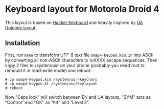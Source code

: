 # Keyboard layout for Motorola Droid 4

This layout is based on [Hacker Keyboard](http://forum.xda-developers.com/droid-4/general/keylayout-hacker-keyboard-droid-4-t2901076)
and heavily inspired by [UA Unicode layout](http://r2u.org.ua/wiki/keyboard/UkrainianUnicode).

## Installation

First, run `make` to transform UTF-8 text file `omap4-keypad.kcm.in` into ASCII by converting all non-ASCII characters to \uXXXX escape sequences.
Then copy 2 files to /system/usr on your phone (probably you need root to remount it in read-write mode) and reboot:

```
# cp omap4-keypad.kcm /system/usr/keychars
# cp omap4-keypad.kl /system/usr/keylayout
# reboot
```

Now "Caps lock" will switch between EN and UA layouts, "SYM" acts as "Control" and "OK" as "Alt" and "Level 3".
